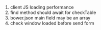 1. client JS loading performance
2. find method should await for checkTable
3. bower.json main field may be an array
4. check window loaded before send form
